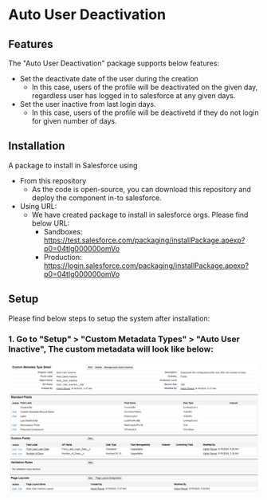 # Auto User Deactivation

## Features
The "Auto User Deactivation" package supports below features:
- Set the deactivate date of the user during the creation
  - In this case, users of the profile will be deactivated on the given day, regardless user has logged in to salesforce at any given days.
- Set the user inactive from last login days.
  - In this case, users of the profile will be deactivetd if they do not login for given number of days.
 
## Installation
A package to install in Salesforce using
- From this repository
  - As the code is open-source, you can download this repository and deploy the component in-to salesforce.
- Using URL:
  - We have created package to install in salesforce orgs. Please find below URL:
    - Sandboxes: https://test.salesforce.com/packaging/installPackage.apexp?p0=04tIg000000omVo
    - Production: https://login.salesforce.com/packaging/installPackage.apexp?p0=04tIg000000omVo

## Setup
Please find below steps to setup the system after installation:
### 1. Go to "Setup" > "Custom Metadata Types" > "Auto User Inactive", The custom metadata will look like below:
![Auto user inactive custom metadata](https://github.com/harshvasisthaa/autoUserDeactivation/blob/main/images/custom_metadata.png?raw=true)
